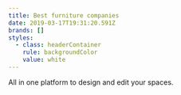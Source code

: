 ```yaml
---
title: Best furniture companies
date: 2019-03-17T19:31:20.591Z
brands: []
styles:
  - class: headerContainer
    rule: backgroundColor
    value: white
---
```

All in one platform to design and edit your spaces.
